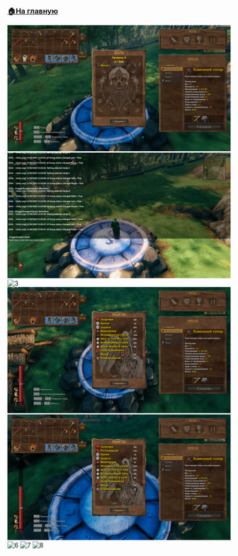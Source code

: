 ###  [🏠На главную](https://github.com/FroggerHH/Frogger-Tribe-Classes-WIKI)

![1](images/image(1).png)
![2](images/image(2).png)
![3](images/image(3).png)
![4](images/image(4).png)
![5](images/image(5).png)
![6](images/image(6).png)
![7](images/image(7).png)
![8](images/image(8).png)
